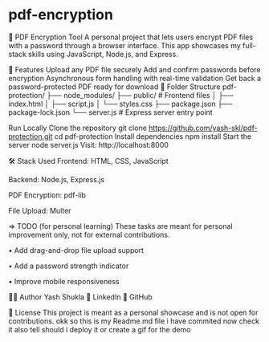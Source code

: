 # pdf-encryption
🔐 PDF Encryption Tool
A personal project that lets users encrypt PDF files with a password through a browser interface. This app showcases my full-stack skills using JavaScript, Node.js, and Express.

🚀 Features
Upload any PDF file securely
Add and confirm passwords before encryption
Asynchronous form handling with real-time validation
Get back a password-protected PDF ready for download
📂 Folder Structure
pdf-protection/ ├── node_modules/ ├── public/ # Frontend files │ ├── index.html │ ├── script.js │ └── styles.css ├── package.json ├── package-lock.json └── server.js # Express server entry point

Run Locally
Clone the repository
git clone https://github.com/yash-skl/pdf-protection.git
cd pdf-protection
Install dependencies
npm install
Start the server
node server.js
Visit: http://localhost:8000

🛠️ Stack Used
Frontend: HTML, CSS, JavaScript

Backend: Node.js, Express.js

PDF Encryption: pdf-lib

File Upload: Multer

=> TODO (for personal learning)
These tasks are meant for personal improvement only, not for external contributions.

• Add drag-and-drop file upload support

• Add a password strength indicator

• Improve mobile responsiveness

🙋‍♂️ Author
Yash Shukla
🔗 LinkedIn
🐙 GitHub

📄 License
This project is meant as a personal showcase and is not open for contributions. okk so this is my Readme.md file i have commited now check it also tell should i deploy it or create a gif for the demo 
